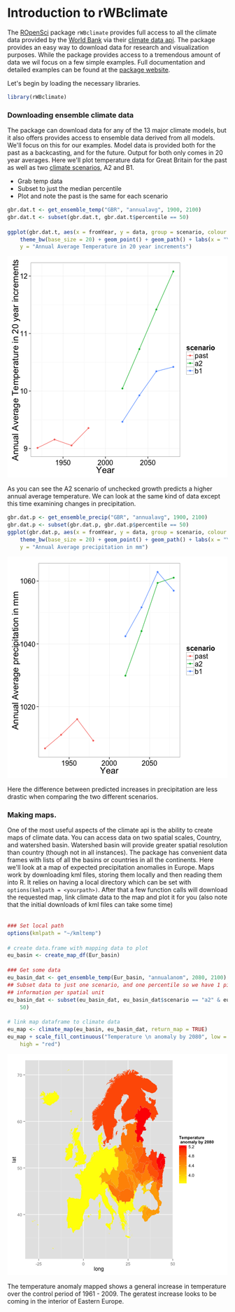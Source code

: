 Introduction to rWBclimate
========================================================

The [ROpenSci](http://www.ropensci.org) package `rWBclimate` provides full access to all the climate data provided by the [World Bank](http://www.worldbank.org/) via their [climate data api](http://data.worldbank.org/developers/climate-data-api).  The package provides an easy way to download data for research and visualization purposes.  While the package provides access to a tremendous amount of data we wil focus on a few simple examples.  Full documentation and detailed examples can be found at the [package website](https://github.com/ropensci/rWBclimate).

Let's begin by loading the necessary libraries.

```r
library(rWBclimate)
```



### Downloading ensemble climate data

The package can download data for any of the 13 major climate models, but it also offers provides access to ensemble data derived from all models.  We'll focus on this for our examples.  Model data is provided both for the past as a backcasting, and for the future.  Output for both only comes in 20 year averages.  Here we'll plot temperature data for Great Britain for the past as well as two [climate scenarios](http://climatesanity.wordpress.com/tag/global-depletion-of-groundwater-resources/), A2 and B1.

+ Grab temp data
+ Subset to just the median percentile
+ Plot and note the past is the same for each scenario


```r
gbr.dat.t <- get_ensemble_temp("GBR", "annualavg", 1900, 2100)
gbr.dat.t <- subset(gbr.dat.t, gbr.dat.t$percentile == 50)

ggplot(gbr.dat.t, aes(x = fromYear, y = data, group = scenario, colour = scenario)) + 
    theme_bw(base_size = 20) + geom_point() + geom_path() + labs(x = "Year", 
    y = "Annual Average Temperature in 20 year increments")
```

![plot of chunk tempPlot](figure/tempPlot.png) 


As you can see the A2 scenario of unchecked growth predicts a higher annual average temperature.  We can look at the same kind of data except this time examining changes in precipitation.


```r
gbr.dat.p <- get_ensemble_precip("GBR", "annualavg", 1900, 2100)
gbr.dat.p <- subset(gbr.dat.p, gbr.dat.p$percentile == 50)
ggplot(gbr.dat.p, aes(x = fromYear, y = data, group = scenario, colour = scenario)) + 
    theme_bw(base_size = 20) + geom_point() + geom_path() + labs(x = "Year", 
    y = "Annual Average precipitation in mm")
```

![plot of chunk precipplot](figure/precipplot.png) 


Here the difference between predicted increases in precipitation are less drastic when comparing the two different scenarios.

### Making maps.

One of the most useful aspects of the climate api is the ability to create maps of climate data.  You can access  data on two spatial scales, Country, and watershed basin.  Watershed basin will provide greater spatial resolution than country (though not in all instances).  The package has convenient data frames with lists of all the basins or countries in all the continents.  Here we'll look at a map of expected precipitation anomalies in Europe.  Maps work by downloading kml files, storing them locally and then reading them into R.  It relies on having a local directory which can be set with `options(kmlpath = <yourpath>)`.  After that a few function calls will download the requested map, link climate data to the map and plot it for you (also note that the initial downloads of kml files can take some time)


```r

### Set local path
options(kmlpath = "~/kmltemp")

# create data.frame with mapping data to plot
eu_basin <- create_map_df(Eur_basin)

### Get some data
eu_basin_dat <- get_ensemble_temp(Eur_basin, "annualanom", 2080, 2100)
## Subset data to just one scenario, and one percentile so we have 1 piece of
## information per spatial unit
eu_basin_dat <- subset(eu_basin_dat, eu_basin_dat$scenario == "a2" & eu_basin_dat$percentile == 
    50)

# link map dataframe to climate data
eu_map <- climate_map(eu_basin, eu_basin_dat, return_map = TRUE)
eu_map + scale_fill_continuous("Temperature \n anomaly by 2080", low = "yellow", 
    high = "red")
```

![plot of chunk mapping](figure/mapping.png) 



The temperature anomaly mapped shows a general increase in temperature over the control period of 1961 - 2009.  The geratest increase looks to be coming in the interior of Eastern Europe.
